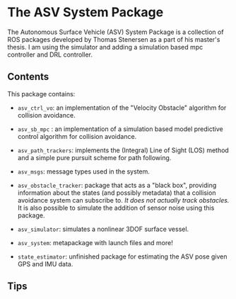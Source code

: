 # The ASV System Package

The Autonomous Surface Vehicle (ASV) System Package is a collection of ROS
packages developed by Thomas Stenersen as a part of his master's thesis.
I am using the simulator and adding a simulation based mpc controller and DRL controller.


## Contents
This package contains:
+ `asv_ctrl_vo`: an implementation of the "Velocity Obstacle" algorithm for
  collision avoidance.

+ `asv_sb_mpc` : an implementation of a simulation based model predictive control
  algorithm for collision avoidance.

+ `asv_path_trackers`: implements the (Integral) Line of Sight (LOS) method and
  a simple pure pursuit scheme for path following.

+ `asv_msgs`: message types used in the system.

+ `asv_obstacle_tracker`: package that acts as a "black box", providing
  information about the states (and possibly metadata) that a collision avoidance
  system can subscribe to. _It does not actually track obstacles._ It is also
  possible to simulate the addition of sensor noise using this package.

+ `asv_simulator`: simulates a nonlinear 3DOF surface vessel.

+ `asv_system`: metapackage with launch files and more!

+ `state_estimator`: unfinished package for estimating the ASV pose given GPS
  and IMU data.

##  Tips

<!-- * start_state: 就是设置asv_simulator里面的initial state，采用setState函数
* goal: 通过service设置，在每一轮开始时设置,，在los_asv.py中
* waypoint: 就是用actionlib发送goal，等待执行完，接收执行结果
*  -->
